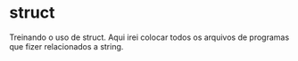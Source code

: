 # struct
Treinando o uso de struct. Aqui irei colocar todos os arquivos de programas que fizer relacionados a string.

